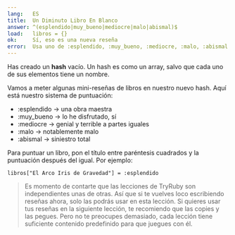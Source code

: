 ```yaml
---
lang:   ES
title:  Un Diminuto Libro En Blanco
answer: ^(esplendido|muy_bueno|mediocre|malo|abismal)$
load:   libros = {}
ok:     Sí, eso es una nueva reseña
error:  Usa uno de :esplendido, :muy_bueno, :mediocre, :malo, :abismal.<br/>No te olvides los dos puntos.
---
```


Has creado un __hash__ vacío. Un hash es como un array, salvo que cada uno de sus elementos tiene un nombre.

Vamos a meter algunas mini-reseñas de libros en nuestro nuevo hash. Aquí está nuestro sistema de puntuación:

- :esplendido &rarr; una obra maestra
- :muy\_bueno &rarr; lo he disfrutado, sí
- :mediocre &rarr; genial y terrible a partes iguales
- :malo &rarr; notablemente malo
- :abismal &rarr; siniestro total

Para puntuar un libro, pon el título entre paréntesis cuadrados y la puntuación después del igual. Por ejemplo:

    libros["El Arco Iris de Gravedad"] = :esplendido

> Es momento de contarte que las lecciones de TryRuby son independientes unas de otras.
> Así que si te vuelves loco escribiendo reseñas ahora, solo las podrás usar en esta lección.
> Si quieres usar tus reseñas en la siguiente lección, te recomiendo que las copies y las pegues.
> Pero no te preocupes demasiado, cada lección tiene suficiente contenido predefinido para que juegues con él.
